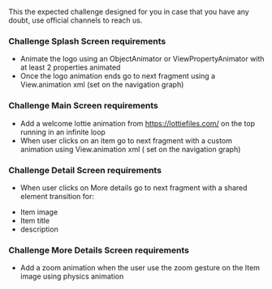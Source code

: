 This the expected challenge designed for you in case that you have any doubt, use official channels
to reach us.


### Challenge Splash Screen requirements ###

- Animate the logo using an ObjectAnimator or ViewPropertyAnimator with at least 2 properties
  animated
- Once the logo animation ends go to next fragment using a View.animation xml (set on the navigation
  graph)

### Challenge Main Screen requirements ###

- Add a welcome lottie animation from https://lottiefiles.com/ on the top running in an infinite
  loop
- When user clicks on an item go to next fragment with a custom animation using View.animation xml (
  set on the navigation graph)

### Challenge Detail Screen requirements ###

- When user clicks on More details go to next fragment with a shared element transition for:

* Item image
* Item title
* description

### Challenge More Details Screen requirements ###

- Add a zoom animation when the user use the zoom gesture on the Item image using physics animation
